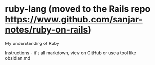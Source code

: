 # ruby-lang (moved to the Rails repo https://www.github.com/sanjar-notes/ruby-on-rails)
My understanding of Ruby

Instructions - it's all markdown, view on GitHub or use a tool like obsidian.md
